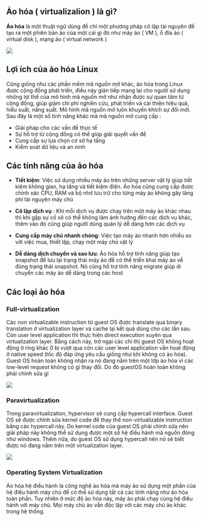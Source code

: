 ## Ảo hóa ( virtualizalion ) là gì?

**Ảo hóa** là một thuật ngữ dùng để chỉ một phương pháp cô lập tài nguyên để tạo ra một phiên bản ảo của một cái gì đó như máy ảo ( VM ), ổ đĩa ảo ( virtual disk ), mạng ảo ( virtual network )

<img src="https://github.com/vjnkvt/Images/blob/master/virtualar.png">

## Lợi ích của ảo hóa Linux 

Cũng giống như các phần mềm mã nguồn mở khác, ảo hóa trong Linux được cộng đồng phát triển, điều này gián tiếp mang lại cho người sử dụng những lợi thế của mô hình mã nguồn mở như nhận được sự quan tâm từ cộng đồng, giúp giảm chi phí nghiên cứu, phát triển và cải thiện hiệu quả, hiểu suất, năng suất. Mô hình mã nguồn mở luôn khuyến khích sự đổi mới. Sau đây là một số tính năng khác mà mã nguồn mở cung cấp : 

- Giải pháp cho các vấn đề thực tế
- Sự hỗ trợ từ cộng đồng có thể giúp giải quyết vấn đề
- Cung cấp sự lựa chọn cơ sở hạ tầng
- Kiểm soát dữ liệu và an ninh

## Các tính năng của ảo hóa

- **Tiết kiệm**: Việc sử dụng nhiều máy ảo trên những server vật lý giúp tiết kiệm không gian, hạ tầng và tiết kiệm điện. Ảo hóa cũng cung cấp được chính xác CPU, RAM và bộ nhớ lưu trữ cho từng máy ảo không gây lãng phí tài nguyên máy chủ

- **Cô lập dịch vụ** : Khi mỗi dịch vụ được chạy trên một máy ảo khác nhau thì khi gặp sự cố sẽ có thể không làm ảnh hưởng đến các dịch vụ khác, thêm vào đó cũng giúp người dùng quản lý dễ dàng hơn các dịch vụ

- **Cung cấp máy chủ nhanh chóng**: Việc tạo máy ảo nhanh hơn nhiều so với việc mua, thiết lập, chạy một máy chủ vật lý

- **Dễ dàng dịch chuyển và sao lưu**: Ảo hóa hỗ trợ tính năng giúp tạo snapshot để lưu lại trạng thái máy ảo để có thể triển khai máy ảo về đúng trạng thái snapshot. Nó cũng hỗ trợ tính năng migrate giúp di chuyển các máy ảo dễ dàng trong các host


## Các loại ảo hóa

### Full-virtualization

Các non virtualizable instruction từ guest OS được translate qua binary translation ở virtualization layer và cache lại kết quả dùng cho các lần sau. Còn user level application thì thực hiện direct execution xuyên qua virtualization layer. Bằng cách này, trở ngại các chỉ thị guest OS không hoạt động ở ring khác 0 bị vượt qua còn các user level application vẫn họat động ở native speed (tốc độ đáp ứng yêu cầu giống như khi không có ảo hóa). Guest OS hoàn toàn không nhận ra nó đang nằm trên một lớp ảo hóa vì các low-level request không có gì thay đổi. Do đó guestOS hoàn toàn không phải chỉnh sửa gì

<img src="https://github.com/vjnkvt/Images/blob/master/full_virtualization.png">

### Paravirtualization

Trong paravirtualization, hypervisor sẽ cung cấp hypercall interface. Guest OS sẽ được chỉnh sửa kernel code để thay thế non-virtualizable instruction bằng các hypercall này. Do kernel code của guest OS phải chỉnh sửa nên giải pháp này không thể sử dụng được một số hệ điều hành mã nguồn đóng như windows. Thêm nữa, do guest OS sử dụng hypercall nên nó sẽ biết được nó đang nằm trên một virtualization layer.

<img src="https://github.com/vjnkvt/Images/blob/master/paravirtualization.png">

### Operating System Virtualization

Ảo hóa hệ điều hành là công nghệ ảo hóa mà máy ảo sử dụng một phần của hệ điều hành máy chủ để có thể sử dụng tất cả các tính năng như ảo hóa toàn phần. Tuy nhiên ở mức độ ảo hóa này, máy ảo phải chạy cùng hệ điều hành với máy chủ. Mọi máy chủ ảo vẫn độc lập với các máy chủ ảo khác trong hệ thống.

